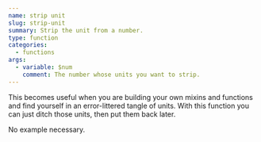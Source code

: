 ```yaml
---
name: strip unit
slug: strip-unit
summary: Strip the unit from a number.
type: function
categories:
  - functions
args:
  - variable: $num
    comment: The number whose units you want to strip.
---
```


This becomes useful when you are building your own mixins and functions and find yourself in an error-littered tangle of units. With this function you can just ditch those units, then put them back later.

No example necessary.